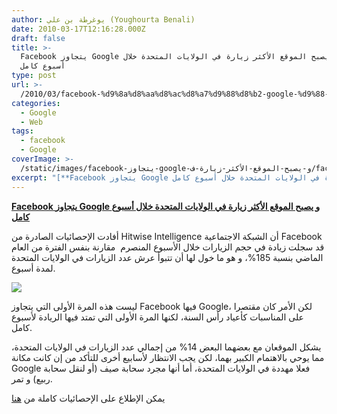```yaml
---
author: يوغرطة بن علي (Youghourta Benali)
date: 2010-03-17T12:16:28.000Z
draft: false
title: >-
  Facebook يتجاوز Google و يصبح الموقع الأكثر زيارة في الولايات المتحدة خلال
  أسبوع كامل
type: post
url: >-
  /2010/03/facebook-%d9%8a%d8%aa%d8%ac%d8%a7%d9%88%d8%b2-google-%d9%88-%d9%8a%d8%b5%d8%a8%d8%ad-%d8%a7%d9%84%d9%85%d9%88%d9%82%d8%b9-%d8%a7%d9%84%d8%a3%d9%83%d8%ab%d8%b1-%d8%b2%d9%8a%d8%a7%d8%b1%d8%a9-%d9%81/
categories:
  - Google
  - Web
tags:
  - facebook
  - Google
coverImage: >-
  /static/images/facebook-يتجاوز-google-و-يصبح-الموقع-الأكثر-زيارة-ف/facebook-google-Hitwise-.png
excerpt: "[**Facebook يتجاوز Google و يصبح الموقع الأكثر زيارة في الولايات المتحدة خلال أسبوع كامل**](https://www.it-scoop.com/2010/03/facebook-%d9%8a%d8%aa%d8%ac%d8%a7%d9%88%d8%b2-google-%d9%88-%d9%8a%d8%b5%d8%a8%d8%ad-%d8%a7%d9%84%d9%85%d9%88%d9%82%d8%b9-%d8%a7%d9%84%d8%a3%d9%83%d8%ab%d8%b1-%d8%b2%d9%8a%d8%a7%d8%b1%d8%a9-%d9%81/)\n\nأفادت الإحصائيات الصادرة من Hitwise Intelligence أن الشبكة الاجتماعية Facebook قد سجلت زيادة في حجم الزيارات خلال الأسبوع المنصرم\_ مقارنة بنفس الفترة من العام الماضي بنسبة 185%،"
---
```

[**Facebook يتجاوز Google و يصبح الموقع الأكثر زيارة في الولايات المتحدة خلال أسبوع كامل**](https://www.it-scoop.com/2010/03/facebook-%d9%8a%d8%aa%d8%ac%d8%a7%d9%88%d8%b2-google-%d9%88-%d9%8a%d8%b5%d8%a8%d8%ad-%d8%a7%d9%84%d9%85%d9%88%d9%82%d8%b9-%d8%a7%d9%84%d8%a3%d9%83%d8%ab%d8%b1-%d8%b2%d9%8a%d8%a7%d8%b1%d8%a9-%d9%81/)

أفادت الإحصائيات الصادرة من Hitwise Intelligence أن الشبكة الاجتماعية Facebook قد سجلت زيادة في حجم الزيارات خلال الأسبوع المنصرم  مقارنة بنفس الفترة من العام الماضي بنسبة 185%، و هو ما خول لها أن تتبوأ عرش عدد الزيارات في الولايات المتحدة لمدة أسبوع.

![](/static/images/facebook-يتجاوز-google-و-يصبح-الموقع-الأكثر-زيارة-ف/facebook-google-Hitwise-.png)

ليست هذه المرة الأولى التي يتجاوز Facebook فيها Google، لكن الأمر كان مقتصرا على المناسبات كأعياد رأس السنة، لكنها المرة الأولى التي تمتد فيها الريادة لأسبوع كامل.

يشكل الموقعان مع بعضهما البعض 14% من إجمالي عدد الزيارات في الولايات المتحدة، مما يوحي بالاهتمام الكبير بهما، لكن يجب الانتظار لأسابيع أخرى للتأكد من إن كانت مكانة Google فعلا مهددة في الولايات المتحدة، أما أنها مجرد سحابة صيف (أو لنقل سحابة ربيع) و تمر.

يمكن الإطلاع على الإحصائيات كاملة من [هنا](http://weblogs.hitwise.com/us-heather-hopkins/2010/02/facebook_largest_news_reader\_1.html)
